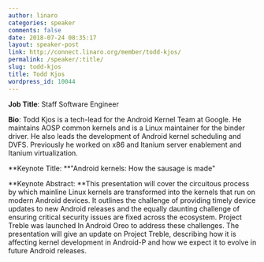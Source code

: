 ```yaml
---
author: linaro
categories: speaker
comments: false
date: 2018-07-24 08:35:17
layout: speaker-post
link: http://connect.linaro.org/member/todd-kjos/
permalink: /speaker/:title/
slug: todd-kjos
title: Todd Kjos
wordpress_id: 10044
---
```


**Job Title**: Staff Software Engineer

**Bio**: Todd Kjos is a tech-lead for the Android Kernel Team at Google. He maintains AOSP common kernels and is a Linux maintainer for the binder driver. He also leads the development of Android kernel scheduling and DVFS. Previously he worked on x86 and Itanium server enablement and Itanium virtualization.

**Keynote Title: **"Android kernels: How the sausage is made"

**Keynote Abstract: **This presentation will cover the circuitous process by which mainline Linux kernels are transformed into the kernels that run on modern Android devices. It outlines the challenge of providing timely device updates to new Android releases and the equally daunting challenge of ensuring critical security issues are fixed across the ecosystem. Project Treble was launched In Android Oreo to address these challenges. The presentation will give an update on Project Treble, describing how it is affecting kernel development in Android-P and how we expect it to evolve in future Android releases.